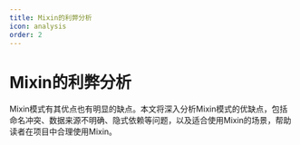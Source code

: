 ```yaml
---
title: Mixin的利弊分析
icon: analysis
order: 2
---
```


# Mixin的利弊分析

Mixin模式有其优点也有明显的缺点。本文将深入分析Mixin模式的优缺点，包括命名冲突、数据来源不明确、隐式依赖等问题，以及适合使用Mixin的场景，帮助读者在项目中合理使用Mixin。
